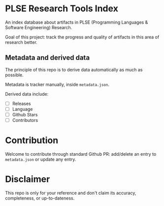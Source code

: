 PLSE Research Tools Index
=========================

An index database about artifacts in PLSE (Programming Languages & Software Engineering)
Research.

Goal of this project: track the progress and quality of artifacts in this
area of research better.

## Metadata and derived data

The principle of this repo is to derive data automatically as much as possible.

Metadata is tracker manually, inside `metadata.json`.

Derived data include:

- [ ] Releases
- [ ] Language
- [ ] Github Stars
- [ ] Contributors

# Contribution

Welcome to contribute through standard Github PR: add/delete an entry to `metadata.json` or update any entry.

# Disclaimer

This repo is only for your reference and don't claim its accuracy, completeness, or up-to-dateness.
